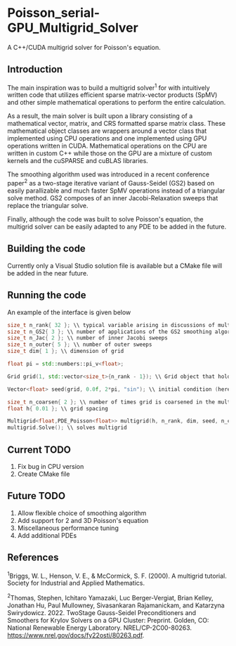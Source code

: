 # Poisson_serial-GPU_Multigrid_Solver
A C++/CUDA multigrid solver for Poisson's equation.

## Introduction ##
The main inspiration was to build a multigrid solver<sup>1</sup> for with intuitively written code that utilizes efficient sparse matrix-vector products (SpMV) and other simple mathematical operations to perform the entire calculation.  

As a result, the main solver is built upon a library consisting of a mathematical vector, matrix, and CRS formatted sparse matrix class.  These mathematical object classes are wrappers around a vector class that implemented using CPU operations and one implemented using GPU operations written in CUDA.  Mathematical operations on the CPU are written in custom C++ while those on the GPU are a mixture of custom kernels and the cuSPARSE and cuBLAS libraries.

The smoothing algorithm used was introduced in a recent conference paper<sup>2</sup> as a two-stage iterative variant of Gauss-Seidel (GS2) based on easily parallizable and much faster SpMV operations instead of a triangular solve method.  GS2 composes of an inner Jacobi-Relaxation sweeps that replace the triangular solve.

Finally, although the code was built to solve Poisson's equation, the multigrid solver can be easily adapted to any PDE to be added in the future.

## Building the code ##
Currently only a Visual Studio solution file is available but a CMake file will be added in the near future.

## Running the code ##
An example of the interface is given below

```cpp
size_t n_rank{ 32 }; \\ typical variable arising in discussions of multigrid; the number of points is one minus n_rank
size_t n_GS2{ 3 }; \\ number of applications of the GS2 smoothing algorithm
size_t n_Jac{ 2 }; \\ number of inner Jacobi sweeps
size_t n_outer{ 5 }; \\ number of outer sweeps
size_t dim{ 1 }; \\ dimension of grid

float pi = std::numbers::pi_v<float>;

Grid grid(1, std::vector<size_t>{n_rank - 1}); \\ Grid object that hold details of the grid

Vector<float> seed(grid, 0.0f, 2*pi, "sin"); \\ initial condition (here it's a sine wave with period 2pi

size_t n_coarsen{ 2 }; \\ number of times grid is coarsened in the multigrid
float h{ 0.01 }; \\ grid spacing

Multigrid<float,PDE_Poisson<float>> multigrid(h, n_rank, dim, seed, n_coarsen, n_GS2, n_Jac, n_outer); \\ initializes multigrid
multigrid.Solve(); \\ solves multigrid
  ```
## Current TODO ##
1. Fix bug in CPU version
2. Create CMake file

## Future TODO ##
1. Allow flexible choice of smoothing algorithm
2. Add support for 2 and 3D Poisson's equation
3. Miscellaneous performance tuning
4. Add additional PDEs

## References ##
<sup>1</sup>Briggs, W. L., Henson, V. E., & McCormick, S. F. (2000). A multigrid tutorial. Society for Industrial and Applied Mathematics.

<sup>2</sup>Thomas, Stephen, Ichitaro Yamazaki, Luc Berger-Vergiat, Brian Kelley, Jonathan Hu,
Paul Mullowney, Sivasankaran Rajamanickam, and Katarzyna Swirydowicz. 2022. TwoStage Gauss-Seidel Preconditioners and Smoothers for Krylov Solvers on a GPU Cluster:
Preprint. Golden, CO: National Renewable Energy Laboratory. NREL/CP-2C00-80263.
https://www.nrel.gov/docs/fy22osti/80263.pdf. 
